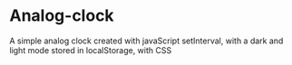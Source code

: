 # Analog-clock
A simple analog clock created with javaScript setInterval, with a dark and light mode stored in localStorage, with CSS 
